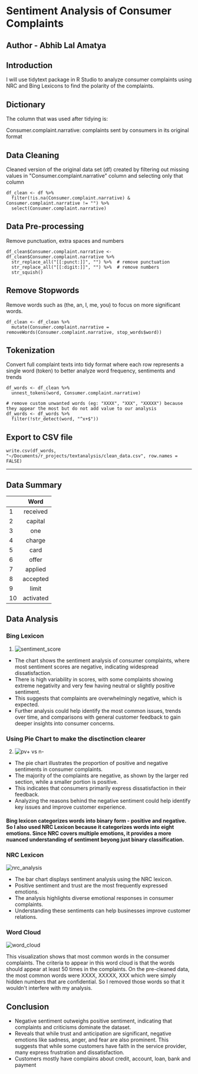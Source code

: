 # Sentiment Analysis of Consumer Complaints

## Author - Abhib Lal Amatya

## Introduction
I will use tidytext package in R Studio to analyze consumer complaints using NRC and Bing Lexicons to find the polarity of the complaints.

## Dictionary 
The column that was used after tidying is:

Consumer.complaint.narrative: complaints sent by consumers in its original format

## Data Cleaning
Cleaned version of the original data set (df) created by filtering out missing values in "Consumer.complaint.narrative" column and selecting only that column

```
df_clean <- df %>% 
  filter(!is.na(Consumer.complaint.narrative) & Consumer.complaint.narrative != "") %>% 
  select(Consumer.complaint.narrative)

```

## Data Pre-processing
Remove punctuation, extra spaces and numbers

```
df_clean$Consumer.complaint.narrative <- df_clean$Consumer.complaint.narrative %>% 
  str_replace_all("[[:punct:]]", "") %>%  # remove punctuation
  str_replace_all("[[:digit:]]", "") %>%  # remove numbers
  str_squish()

```

## Remove Stopwords 
Remove words such as (the, an, I, me, you) to focus on more significant words.
```
df_clean <- df_clean %>% 
  mutate(Consumer.complaint.narrative = removeWords(Consumer.complaint.narrative, stop_words$word))

```

## Tokenization
Convert full complaint texts into tidy format where each row represents a single word (token) to better analyze word frequency, sentiments and trends

```
df_words <- df_clean %>% 
  unnest_tokens(word, Consumer.complaint.narrative)

# remove custom unwanted words (eg: "XXXX", "XXX", "XXXXX") because they appear the most but do not add value to our analysis
df_words <- df_words %>% 
  filter(!str_detect(word, "^x+$"))

```

## Export to CSV file

```
write.csv(df_words, "~/Documents/r_projects/textanalysis/clean_data.csv", row.names = FALSE)

```
---
## Data Summary
| | Word |
|-|:--: |
|1| received |
|2| capital |
|3| one |
|4| charge |
|5| card |
|6| offer |
|7| applied |
|8| accepted |
|9| limit |
|10| activated |

## Data Analysis

### Bing Lexicon

1. ![sentiment_score](https://github.com/user-attachments/assets/8073c932-5bbb-4c0b-a1ee-ec788fb37b3d)

* The chart shows the sentiment analysis of consumer complaints, where most sentiment scores are negative, indicating widespread dissatisfaction. 
* There is high variability in scores, with some complaints showing extreme negativity and very few having neutral or slightly positive sentiment. 
* This suggests that complaints are overwhelmingly negative, which is expected.
* Further analysis could help identify the most common issues, trends over time, and comparisons with general customer feedback to gain deeper insights into consumer concerns.

### Using Pie Chart to make the disctinction clearer 

2. ![pv+ vs n-](https://github.com/user-attachments/assets/f1f4aa94-7ffa-4a66-8e84-ac3cb83c8a39)
* The pie chart illustrates the proportion of positive and negative sentiments in consumer complaints.
* The majority of the complaints are negative, as shown by the larger red section, while a smaller portion is positive.
* This indicates that consumers primarily express dissatisfaction in their feedback.
* Analyzing the reasons behind the negative sentiment could help identify key issues and improve customer experience.

#### Bing lexicon categorizes words into binary form - positive and negative. So I also used NRC Lexicon because it categorizes words into eight emotions. Since NRC covers multiple emotions, it provides a more nuanced understanding of sentiment beyong just binary classification.

### NRC Lexicon
![nrc_analysis](https://github.com/user-attachments/assets/ce4e390b-6efc-4c6e-8faa-6df766ac6ffb)

* The bar chart displays sentiment analysis using the NRC lexicon.
* Positive sentiment and trust are the most frequently expressed emotions.
* The analysis highlights diverse emotional responses in consumer complaints.
* Understanding these sentiments can help businesses improve customer relations.

### Word Cloud
![word_cloud](https://github.com/user-attachments/assets/619fdd8e-362c-4630-8cd9-bff33ad37d2d)

This visualization shows that most common words in the consumer complaints. The criteria to appear in this word cloud is that the words should appear at least 50 times in the complaints. On the pre-cleaned data, the most common words were XXXX, XXXXX, XXX which were simply hidden numbers that are confidential. So I removed those words so that it wouldn't interfere with my analysis.

## Conclusion
* Negative sentiment outweighs positive sentiment, indicating that complaints and criticisms dominate the dataset.
* Reveals that while trust and anticipation are significant, negative emotions like sadness, anger, and fear are also prominent. This suggests that while some customers have faith in the service provider, many express frustration and dissatisfaction.
* Customers mostly have complains about credit, account, loan, bank and payment
  



